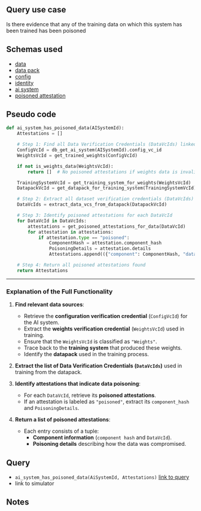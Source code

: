 ## Query use case

Is there evidence that any of the training data on which this system has been trained has been poisoned



## Schemas used

* [data](https://github.com/nqminds/Trusted-AI-BOM/blob/training-data-provenance/packages/schemas/src/taibom-schemas/10-data.v1.0.0.schema.yaml)
* [data pack](https://github.com/nqminds/Trusted-AI-BOM/blob/training-data-provenance/packages/schemas/src/taibom-schemas/20-data-pack.v1.0.0.schema.yaml)
* [config](https://github.com/nqminds/Trusted-AI-BOM/blob/training-data-provenance/packages/schemas/src/taibom-schemas/25-config.v1.0.0.schema.yaml) 
* [identity](https://github.com/nqminds/Trusted-AI-BOM/blob/training-data-provenance/packages/schemas/src/taibom-schemas/5-identity.v1.0.0.schema.yaml)
* [ai system](https://github.com/nqminds/Trusted-AI-BOM/blob/training-data-provenance/packages/schemas/src/taibom-schemas/50-ai-system.v1.0.0.schema.yaml)
* [poisoned attestation](https://github.com/nqminds/Trusted-AI-BOM/blob/training-data-provenance/packages/schemas/src/taibom-schemas/65-poisoned_attestation.v1.0.0.schema.yaml)


## Pseudo code 

```python
def ai_system_has_poisoned_data(AISystemId):
    Attestations = []

    # Step 1: Find all Data Verification Credentials (DataVcIds) linked to the AI System
    ConfigVcId = db_get_ai_system(AISystemId).config_vc_id
    WeightsVcId = get_trained_weights(ConfigVcId)

    if not is_weights_data(WeightsVcId):
        return []  # No poisoned attestations if weights data is invalid

    TrainingSystemVcId = get_training_system_for_weights(WeightsVcId)
    DatapackVcId = get_datapack_for_training_system(TrainingSystemVcId)

    # Step 2: Extract all dataset verification credentials (DataVcIds) from the datapack
    DataVcIds = extract_data_vcs_from_datapack(DatapackVcId)

    # Step 3: Identify poisoned attestations for each DataVcId
    for DataVcId in DataVcIds:
        attestations = get_poisoned_attestations_for_data(DataVcId)
        for attestation in attestations:
            if attestation.type == "poisoned":
                ComponentHash = attestation.component_hash
                PoisoningDetails = attestation.details
                Attestations.append(({"component": ComponentHash, "data_vc_id": DataVcId}, PoisoningDetails))

    # Step 4: Return all poisoned attestations found
    return Attestations
```

---

### **Explanation of the Full Functionality**
1. **Find relevant data sources**:  
   - Retrieve the **configuration verification credential** (`ConfigVcId`) for the AI system.  
   - Extract the **weights verification credential** (`WeightsVcId`) used in training.  
   - Ensure that the `WeightsVcId` is classified as `"Weights"`.  
   - Trace back to the **training system** that produced these weights.  
   - Identify the **datapack** used in the training process.  

2. **Extract the list of Data Verification Credentials (`DataVcIds`)** used in training from the datapack.  

3. **Identify attestations that indicate data poisoning**:  
   - For each `DataVcId`, retrieve its **poisoned attestations**.  
   - If an attestation is labeled as `"poisoned"`, extract its `component_hash` and `PoisoningDetails`.  

4. **Return a list of poisoned attestations**:  
   - Each entry consists of a tuple:  
     - **Component information** (`component hash` and `DataVcId`).  
     - **Poisoning details** describing how the data was compromised.  



## Query

- `ai_system_has_poisoned_data(AiSystemId, Attestations)` [link to query](https://github.com/nqminds/Trusted-AI-BOM/blob/poisening%2Cpollution%26bias/packages/claim_cascade_batteries/taibom-battery/scenarios.json#L217-L220)
- link to simulator 



## Notes


